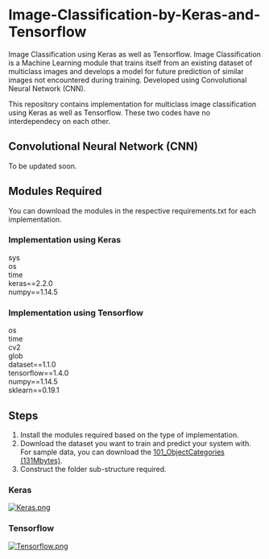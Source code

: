 # Image-Classification-by-Keras-and-Tensorflow
Image Classification using Keras as well as Tensorflow. Image Classification is a Machine Learning module that trains itself from an existing dataset of multiclass images and develops a model for future prediction of similar images not encountered during training. Developed using Convolutional Neural Network (CNN).

This repository contains implementation for multiclass image classification using Keras as well as Tensorflow. These two codes have no interdependecy on each other. 

## Convolutional Neural Network (CNN)
To be updated soon.

## Modules Required
You can download the modules in the respective requirements.txt for each implementation.

### Implementation using Keras
sys<br>
os<br>
time<br>
keras==2.2.0<br>
numpy==1.14.5<br>

### Implementation using Tensorflow
os<br>
time<br>
cv2<br>
glob<br>
dataset==1.1.0<br>
tensorflow==1.4.0<br>
numpy==1.14.5<br>
sklearn==0.19.1<br>

## Steps
1. Install the modules required based on the type of implementation.
2. Download the dataset you want to train and predict your system with. For sample data, you can download the [101_ObjectCategories (131Mbytes)].
3. Construct the folder sub-structure required.
### Keras

[![Keras.png](https://s33.postimg.cc/llzbwcfsf/Keras.png)](https://postimg.cc/image/i2de6jd2j/)

### Tensorflow

[![Tensorflow.png](https://s33.postimg.cc/kjp5dwzkv/Tensorflow.png)](https://postimg.cc/image/ame4kuryz/)

[101_ObjectCategories (131Mbytes)]: http://www.vision.caltech.edu/Image_Datasets/Caltech101/
